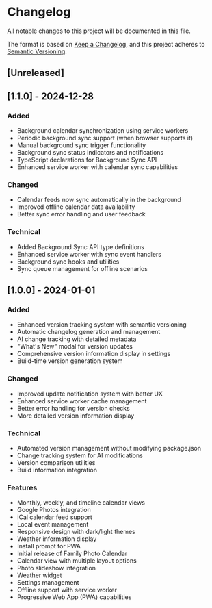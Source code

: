 
# Changelog

All notable changes to this project will be documented in this file.

The format is based on [Keep a Changelog](https://keepachangelog.com/en/1.0.0/),
and this project adheres to [Semantic Versioning](https://semver.org/spec/v2.0.0.html).

## [Unreleased]

## [1.1.0] - 2024-12-28

### Added
- Background calendar synchronization using service workers
- Periodic background sync support (when browser supports it)
- Manual background sync trigger functionality
- Background sync status indicators and notifications
- TypeScript declarations for Background Sync API
- Enhanced service worker with calendar sync capabilities

### Changed
- Calendar feeds now sync automatically in the background
- Improved offline calendar data availability
- Better sync error handling and user feedback

### Technical
- Added Background Sync API type definitions
- Enhanced service worker with sync event handlers
- Background sync hooks and utilities
- Sync queue management for offline scenarios

## [1.0.0] - 2024-01-01

### Added
- Enhanced version tracking system with semantic versioning
- Automatic changelog generation and management
- AI change tracking with detailed metadata
- "What's New" modal for version updates
- Comprehensive version information display in settings
- Build-time version generation system

### Changed
- Improved update notification system with better UX
- Enhanced service worker cache management
- Better error handling for version checks
- More detailed version information display

### Technical
- Automated version management without modifying package.json
- Change tracking system for AI modifications
- Version comparison utilities
- Build information integration

### Features
- Monthly, weekly, and timeline calendar views
- Google Photos integration
- iCal calendar feed support
- Local event management
- Responsive design with dark/light themes
- Weather information display
- Install prompt for PWA
- Initial release of Family Photo Calendar
- Calendar view with multiple layout options
- Photo slideshow integration
- Weather widget
- Settings management
- Offline support with service worker
- Progressive Web App (PWA) capabilities
